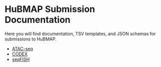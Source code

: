 # HuBMAP Submission Documentation

Here you will find documentation, TSV templates, and JSON schemas
for submissions to HuBMAP.

- [ATAC-seq](atacseq)
- [CODEX](codex)
- [seqFISH](seqfish)
